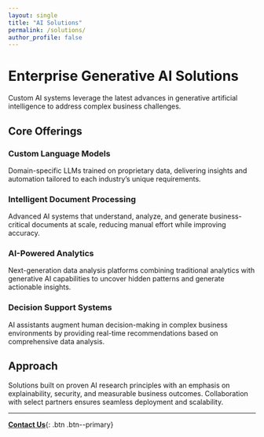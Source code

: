 ```yaml
---
layout: single
title: "AI Solutions"
permalink: /solutions/
author_profile: false
---
```


# Enterprise Generative AI Solutions

Custom AI systems leverage the latest advances in generative artificial intelligence to address complex business challenges.

## Core Offerings

### **Custom Language Models**

Domain-specific LLMs trained on proprietary data, delivering insights and automation tailored to each industry’s unique requirements.

### **Intelligent Document Processing**

Advanced AI systems that understand, analyze, and generate business-critical documents at scale, reducing manual effort while improving accuracy.

### **AI-Powered Analytics**

Next-generation data analysis platforms combining traditional analytics with generative AI capabilities to uncover hidden patterns and generate actionable insights.

### **Decision Support Systems**

AI assistants augment human decision-making in complex business environments by providing real-time recommendations based on comprehensive data analysis.

## Approach

Solutions built on proven AI research principles with an emphasis on explainability, security, and measurable business outcomes. Collaboration with select partners ensures seamless deployment and scalability.

---

[**Contact Us**](/contact/){: .btn .btn--primary}
